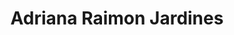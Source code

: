 ---
title: "Adriana Raimon Jardines"
url: /ciudad-autonoma-de-buenos-aires/adriana-raimon-jardines/
shop: centro de jardinería
---